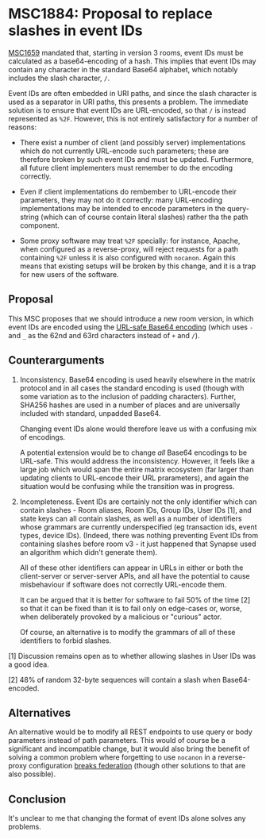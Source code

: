 # MSC1884: Proposal to replace slashes in event IDs

[MSC1659](https://github.com/matrix-org/matrix-doc/pull/1659) mandated that,
starting in version 3 rooms, event IDs must be calculated as a base64-encoding
of a hash. This implies that event IDs may contain any character in the
standard Base64 alphabet, which notably includes the slash character, `/`.

Event IDs are often embedded in URI paths, and since the slash character is
used as a separator in URI paths, this presents a problem. The immediate
solution is to ensure that event IDs are URL-encoded, so that `/` is instead
represented as `%2F`. However, this is not entirely satisfactory for a number
of reasons:

 * There exist a number of client (and possibly server) implementations which
   do not currently URL-encode such parameters; these are therefore broken by
   such event IDs and must be updated. Furthermore, all future client
   implementers must remember to do the encoding correctly.

 * Even if client implementations do rembember to URL-encode their parameters,
   they may not do it correctly: many URL-encoding implementations may be
   intended to encode parameters in the query-string (which can of course
   contain literal slashes) rather tha the path component.

 * Some proxy software may treat `%2F` specially: for instance, Apache, when
   configured as a reverse-proxy, will reject requests for a path containing
   `%2F` unless it is also configured with `nocanon`. Again this means that
   existing setups will be broken by this change, and it is a trap for new
   users of the software.

## Proposal

This MSC proposes that we should introduce a new room version, in which event
IDs are encoded using the [URL-safe Base64
encoding](https://tools.ietf.org/html/rfc4648#section-5) (which uses `-` and
`_` as the 62nd and 63rd characters instead of `+` and `/`).

## Counterarguments

1. Inconsistency. Base64 encoding is used heavily elsewhere in the matrix
   protocol and in all cases the standard encoding is used (though with some
   variation as to the inclusion of padding characters). Further, SHA256 hashes
   are used in a number of places and are universally included with standard,
   unpadded Base64.

   Changing event IDs alone would therefore leave us with a confusing mix of
   encodings.

   A potential extension would be to change *all* Base64 encodings to be
   URL-safe. This would address the inconsistency. However, it feels like a
   large job which would span the entire matrix ecosystem (far larger than
   updating clients to URL-encode their URL prarameters), and again the
   situation would be confusing while the transition was in progress.

2. Incompleteness. Event IDs are certainly not the only identifier which can
   contain slashes - Room aliases, Room IDs, Group IDs, User IDs [1], and state
   keys can all contain slashes, as well as a number of identifiers whose
   grammars are currently underspecified (eg transaction ids, event types,
   device IDs). (Indeed, there was nothing preventing Event IDs from containing
   slashes before room v3 - it just happened that Synapse used an algorithm
   which didn't generate them).

   All of these other identifiers can appear in URLs in either or both the
   client-server or server-server APIs, and all have the potential to cause
   misbehaviour if software does not correctly URL-encode them.

   It can be argued that it is better for software to fail 50% of the time [2]
   so that it can be fixed than it is to fail only on edge-cases or, worse,
   when deliberately provoked by a malicious or "curious" actor.

   Of course, an alternative is to modify the grammars of all of these
   identifiers to forbid slashes.

[1] Discussion remains open as to whether allowing slashes in User IDs was a
good idea.

[2] 48% of random 32-byte sequences will contain a slash when Base64-encoded.

## Alternatives

An alternative would be to modify all REST endpoints to use query or body
parameters instead of path parameters.  This would of course be a significant
and incompatible change, but it would also bring the benefit of solving a
common problem where forgetting to use `nocanon` in a reverse-proxy
configuration [breaks
federation](https://github.com/matrix-org/synapse/issues/3294) (though other
solutions to that are also possible).

## Conclusion

It's unclear to me that changing the format of event IDs alone solves any
problems.

